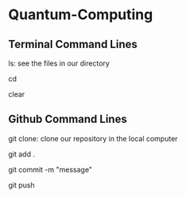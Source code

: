 # Quantum-Computing


## Terminal Command Lines

ls: see the files in our directory

cd

clear

## Github Command Lines

git clone: clone our repository in the local computer

git add .

git commit -m "message"

git push